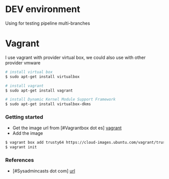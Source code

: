# DEV environment
Using for testing pipeline multi-branches

# Vagrant
I use vagrant with provider virtual box, we could also use with other provider vmware

```sh
# install virtual box
$ sudo apt-get install virtualbox
```

```sh
# install vagrant
$ sudo apt-get install vagrant
```

```sh
# install Dynamic Kernel Module Support Framework
$ sudo apt-get install virtualbox-dkms
```

### Getting started 
* Get the image url from [#Vagrantbox dot es] [vagrant]
* Add the image
```sh
$ vagrant box add trusty64 https://cloud-images.ubuntu.com/vagrant/trusty/current/trusty-server-cloudimg-amd64-vagrant-disk1.box
$ vagrant init
```

### References
* [#Sysadmincasts dot com] [url]






[vagrant]: <http://www.vagrantbox.es/>
[url]: <https://sysadmincasts.com/episodes/45-learning-ansible-with-vagrant-part-2-4>
